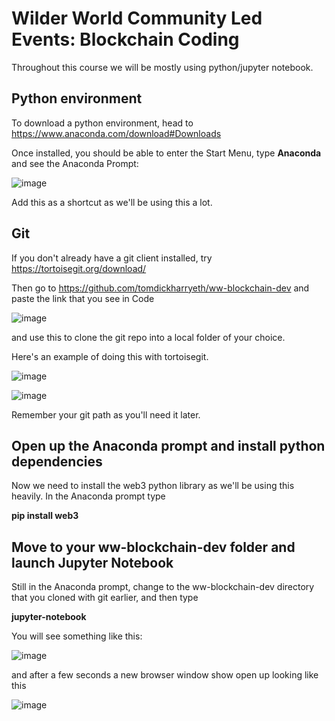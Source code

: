 # Wilder World Community Led Events: Blockchain Coding

Throughout this course we will be mostly using python/jupyter notebook.

## Python environment

To download a python environment, head to https://www.anaconda.com/download#Downloads 

Once installed, you should be able to enter the Start Menu, type **Anaconda** and see the Anaconda Prompt:

![image](https://github.com/tomdickharryeth/ww-blockchain-dev/assets/103291582/5d25363d-9eff-4601-93e2-8ff4952c8afc)

Add this as a shortcut as we'll be using this a lot.

## Git

If you don't already have a git client installed, try https://tortoisegit.org/download/ 

Then go to https://github.com/tomdickharryeth/ww-blockchain-dev and paste the link that you see in Code

![image](https://github.com/tomdickharryeth/ww-blockchain-dev/assets/103291582/b6017280-dfbe-4782-9a49-67771ea3110a)

and use this to clone the git repo into a local folder of your choice.

Here's an example of doing this with tortoisegit.

![image](https://github.com/tomdickharryeth/ww-blockchain-dev/assets/103291582/e330d9a0-9d18-4f1d-9630-5ed837ee8252)

![image](https://github.com/tomdickharryeth/ww-blockchain-dev/assets/103291582/5d0acf68-965c-44e3-a36a-8f4c0b3d655a)


Remember your git path as you'll need it later.

## Open up the Anaconda prompt and install python dependencies

Now we need to install the web3 python library as we'll be using this heavily. In the Anaconda prompt type

**pip install web3**

## Move to your ww-blockchain-dev folder and launch Jupyter Notebook

Still in the Anaconda prompt, change to the ww-blockchain-dev directory that you cloned with git earlier, and then type

**jupyter-notebook**

You will see something like this:

![image](https://github.com/tomdickharryeth/ww-blockchain-dev/assets/103291582/4ea2c246-6114-4a2d-88a8-e754658f7ce3)

and after a few seconds a new browser window show open up looking like this

![image](https://github.com/tomdickharryeth/ww-blockchain-dev/assets/103291582/0f96e624-af74-4a64-bffa-2b613c8d03da)







